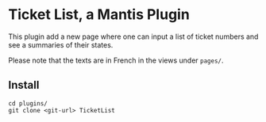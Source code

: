 Ticket List, a Mantis Plugin
===========

This plugin add a new page
where one can input a list of ticket numbers
and see a summaries of their states.

Please note that the texts are in French in the views under `pages/`.

Install
-------

```
cd plugins/
git clone <git-url> TicketList
```

